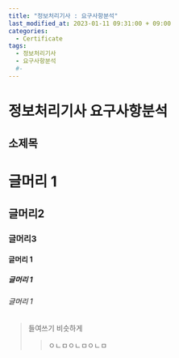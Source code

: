 ```yaml
---
title: "정보처리기사 : 요구사항분석"
last_modified_at: 2023-01-11 09:31:00 + 09:00
categories:
  - Certificate
tags:
  - 정보처리기사
  - 요구사항분석
  #- 
---
```


정보처리기사 요구사항분석 
=======================

소제목
-----------------------

# 글머리 1
## 글머리2
### 글머리3
#### 글머리 1
##### 글머리 1
###### 글머리 1

> 들여쓰기 비슷하게
> > ㅇㄴㅁㅇㄴㅁㅇㄴㅁ


